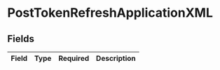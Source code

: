 # PostTokenRefreshApplicationXML


## Fields

| Field       | Type        | Required    | Description |
| ----------- | ----------- | ----------- | ----------- |